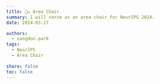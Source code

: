 ```yaml
---
title: 🧑‍⚖️ Area Chair
summary: I will serve as an area chair for NeurIPS 2024.
date: 2024-03-27

authors:
  - sangdon.park
tags:
  - NeurIPS
  - Area Chair
  
share: false
toc: false
---
```



